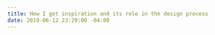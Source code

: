 ```yaml
---
title: How I get inspiration and its role in the design process
date: 2019-06-12 23:29:00 -04:00
---
```


